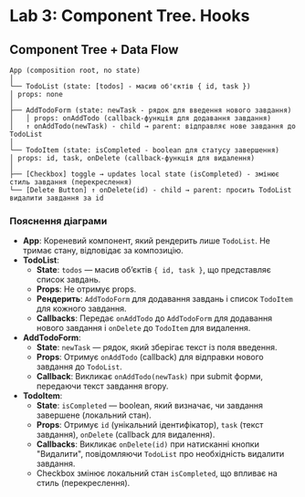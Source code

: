 # Lab 3: Component Tree. Hooks

## Component Tree + Data Flow
`````
App (composition root, no state)
│
└── TodoList (state: [todos] - масив об'єктів { id, task })
│ props: none
│
├── AddTodoForm (state: newTask - рядок для введення нового завдання)
│   │ props: onAddTodo (callback-функція для додавання завдання)
│   ↑ onAddTodo(newTask) - child → parent: відправляє нове завдання до TodoList
│
└── TodoItem (state: isCompleted - boolean для статусу завершення)
│ props: id, task, onDelete (callback-функція для видалення)
│
├── [Checkbox] toggle → updates local state (isCompleted) - змінює стиль завдання (перекреслення)
└── [Delete Button] ↑ onDelete(id) - child → parent: просить TodoList видалити завдання за id
`````

### Пояснення діаграми
- **App**: Кореневий компонент, який рендерить лише `TodoList`. Не тримає стану, відповідає за композицію.
- **TodoList**:
  - **State**: `todos` — масив об’єктів `{ id, task }`, що представляє список завдань.
  - **Props**: Не отримує props.
  - **Рендерить**: `AddTodoForm` для додавання завдань і список `TodoItem` для кожного завдання.
  - **Callbacks**: Передає `onAddTodo` до `AddTodoForm` для додавання нового завдання і `onDelete` до `TodoItem` для видалення.
- **AddTodoForm**:
  - **State**: `newTask` — рядок, який зберігає текст із поля введення.
  - **Props**: Отримує `onAddTodo` (callback) для відправки нового завдання до `TodoList`.
  - **Callback**: Викликає `onAddTodo(newTask)` при submit форми, передаючи текст завдання вгору.
- **TodoItem**:
  - **State**: `isCompleted` — boolean, який визначає, чи завдання завершене (локальний стан).
  - **Props**: Отримує `id` (унікальний ідентифікатор), `task` (текст завдання), `onDelete` (callback для видалення).
  - **Callbacks**: Викликає `onDelete(id)` при натисканні кнопки "Видалити", повідомляючи `TodoList` про необхідність видалити завдання.
  - Checkbox змінює локальний стан `isCompleted`, що впливає на стиль (перекреслення).